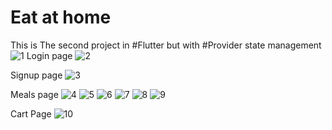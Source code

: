 # Eat at home
This is The second project in #Flutter but with #Provider state management
![1](https://user-images.githubusercontent.com/106377304/185743862-ce114ce8-3e7b-4885-b978-5260fe69f3f0.png)
Login page
![2](https://user-images.githubusercontent.com/106377304/185743885-0fe01a0e-36f0-48d5-b64f-878a00ea4ce9.png)

Signup page
![3](https://user-images.githubusercontent.com/106377304/185743899-6ebba9c7-03ea-46c5-81b9-0d39fec45959.png)

Meals page
![4](https://user-images.githubusercontent.com/106377304/185743905-6ef9ea14-15f0-475e-9efa-5fd71d975ce5.png)
![5](https://user-images.githubusercontent.com/106377304/185743919-d8414863-3ebe-46cd-82b3-bf4853da6acd.png)
![6](https://user-images.githubusercontent.com/106377304/185743924-a89b8aff-b7be-4661-b822-7c627757b9df.png)
![7](https://user-images.githubusercontent.com/106377304/185743929-41d2f267-3623-4364-aa5a-a7961c4c7c9b.png)
![8](https://user-images.githubusercontent.com/106377304/185743935-f2df16ee-0ce8-4a75-9d2e-f1a1ef1ceaca.png)
![9](https://user-images.githubusercontent.com/106377304/185743939-2e27e448-1ae9-4e12-965b-745e90ed0abc.png)

Cart Page
![10](https://user-images.githubusercontent.com/106377304/185743963-53e4db0a-7fc3-444e-9e47-48002b509a99.png)
